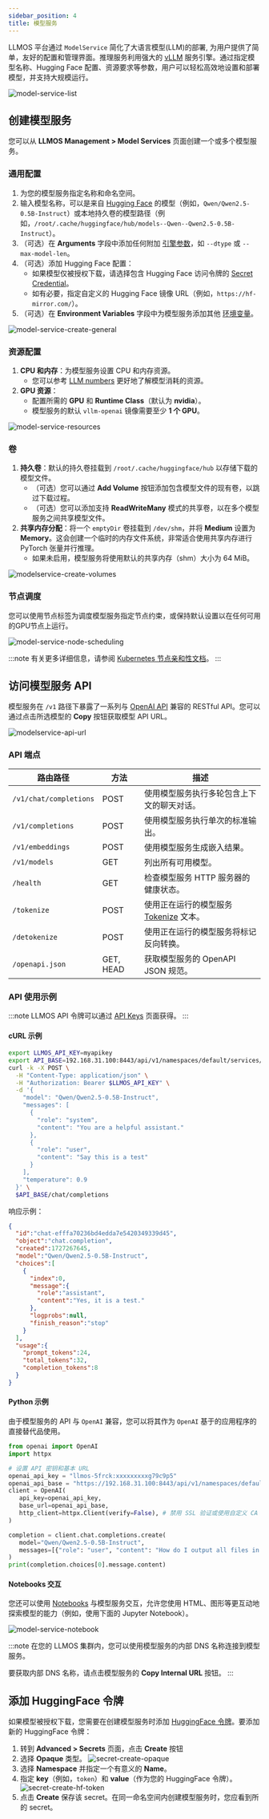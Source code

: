 ```yaml
---
sidebar_position: 4
title: 模型服务
---
```


LLMOS 平台通过 `ModelService` 简化了大语言模型(LLM)的部署, 为用户提供了简单，友好的配置和管理界面。推理服务利用强大的 [vLLM](https://docs.vllm.ai/en/latest/) 服务引擎。通过指定模型名称、Hugging Face 配置、资源要求等参数，用户可以轻松高效地设置和部署模型，并支持大规模运行。

![model-service-list](/img/docs/modelservice-list.png)

## 创建模型服务
您可以从 **LLMOS Management > Model Services** 页面创建一个或多个模型服务。

### 通用配置
1. 为您的模型服务指定名称和命名空间。
2. 输入模型名称，可以是来自 [Hugging Face](https://huggingface.co/models) 的模型（例如，`Qwen/Qwen2.5-0.5B-Instruct`）或本地持久卷的模型路径（例如，`/root/.cache/huggingface/hub/models--Qwen--Qwen2.5-0.5B-Instruct`）。
3. （可选）在 **Arguments** 字段中添加任何附加 [引擎参数](https://docs.vllm.ai/en/latest/usage/engine_args.html)，如 `--dtype` 或 `--max-model-len`。
4. （可选）添加 Hugging Face 配置：
   - 如果模型仅被授权下载，请选择包含 Hugging Face 访问令牌的 [Secret Credential](#添加-huggingface-令牌)。
   - 如有必要，指定自定义的 Hugging Face 镜像 URL（例如，`https://hf-mirror.com/`）。
5. （可选）在 **Environment Variables** 字段中为模型服务添加其他 [环境变量](https://docs.vllm.ai/en/latest/usage/env_vars.html)。

![model-service-create-general](/img/docs/modelservice-create-general.png)

### 资源配置
1. **CPU 和内存**：为模型服务设置 CPU 和内存资源。
   - 您可以参考 [LLM numbers](https://github.com/ray-project/llm-numbers) 更好地了解模型消耗的资源。
2. **GPU 资源**：
   - 配置所需的 **GPU** 和 **Runtime Class**（默认为 **nvidia**）。
   - 模型服务的默认 `vllm-openai` 镜像需要至少 **1 个 GPU**。

![model-service-resources](/img/docs/modelservice-create-resources.png)

### 卷
1. **持久卷**：默认的持久卷挂载到 `/root/.cache/huggingface/hub` 以存储下载的模型文件。
   - （可选）您可以通过 **Add Volume** 按钮添加包含模型文件的现有卷，以跳过下载过程。
   - （可选）您可以添加支持 **ReadWriteMany** 模式的共享卷，以在多个模型服务之间共享模型文件。
2. **共享内存分配**：将一个 `emptyDir` 卷挂载到 `/dev/shm`，并将 **Medium** 设置为 **Memory**。这会创建一个临时的内存文件系统，非常适合使用共享内存进行 PyTorch 张量并行推理。
   - 如果未启用，模型服务将使用默认的共享内存（shm）大小为 64 MiB。

![modelservice-create-volumes](/img/docs/modelservice-create-volumes.png)

### 节点调度
您可以使用节点标签为调度模型服务指定节点约束，或保持默认设置以在任何可用的GPU节点上运行。

![model-service-node-scheduling](/img/docs/modelservice-node-scheduling.png)

:::note
有关更多详细信息，请参阅 [Kubernetes 节点亲和性文档](https://kubernetes.io/docs/concepts/scheduling-eviction/assign-pod-node/#node-affinity)。
:::

## 访问模型服务 API
模型服务在 `/v1` 路径下暴露了一系列与 [OpenAI API](https://platform.openai.com/docs/api-reference/introduction) 兼容的 RESTful API。您可以通过点击所选模型的 **Copy** 按钮获取模型 API URL。

![modelservice-api-url](/img/docs/modelservice-api-url.png)

### API 端点
| 路由路径               | 方法   | 描述                                                                |
|------------------------|--------|-------------------------------------------------------------------|
| `/v1/chat/completions` | POST   | 使用模型服务执行多轮包含上下文的聊天对话。                                             |
| `/v1/completions`      | POST   | 使用模型服务执行单次的标准输出。                                                  |
| `/v1/embeddings`       | POST   | 使用模型服务生成嵌入结果。                                                     |
| `/v1/models`           | GET    | 列出所有可用模型。                                                         |
| `/health`              | GET    | 检查模型服务 HTTP 服务器的健康状态。                                             |
| `/tokenize`            | POST   | 使用正在运行的模型服务 [Tokenize](https://platform.openai.com/tokenizer) 文本。 |
| `/detokenize`          | POST   | 使用正在运行的模型服务将标记反向转换。                                               |
| `/openapi.json`        | GET, HEAD | 获取模型服务的 OpenAPI JSON 规范。                                          |

### API 使用示例

:::note
LLMOS API 令牌可以通过 [API Keys](../../user_and_auth/api-keys) 页面获得。
:::

#### cURL 示例
```bash
export LLMOS_API_KEY=myapikey
export API_BASE=192.168.31.100:8443/api/v1/namespaces/default/services/modelservice-qwen2:http/proxy/v1
curl -k -X POST \
  -H "Content-Type: application/json" \
  -H "Authorization: Bearer $LLMOS_API_KEY" \
  -d '{
    "model": "Qwen/Qwen2.5-0.5B-Instruct",
    "messages": [
      {
        "role": "system",
        "content": "You are a helpful assistant."
      },
      {
        "role": "user",
        "content": "Say this is a test"
      }
    ],
    "temperature": 0.9
  }' \
  $API_BASE/chat/completions
```

响应示例：
```json
{
  "id":"chat-efffa70236bd4edda7e5420349339d45",
  "object":"chat.completion",
  "created":1727267645,
  "model":"Qwen/Qwen2.5-0.5B-Instruct",
  "choices":[
    {
      "index":0,
      "message":{
        "role":"assistant",
        "content":"Yes, it is a test."
      },
      "logprobs":null,
      "finish_reason":"stop"
    }
  ],
  "usage":{
    "prompt_tokens":24,
    "total_tokens":32,
    "completion_tokens":8
  }
}
```

#### Python 示例
由于模型服务的 API 与 `OpenAI` 兼容，您可以将其作为 `OpenAI` 基于的应用程序的直接替代品使用。

```python
from openai import OpenAI
import httpx

# 设置 API 密钥和基本 URL
openai_api_key = "llmos-5frck:xxxxxxxxxg79c9p5"
openai_api_base = "https://192.168.31.100:8443/api/v1/namespaces/default/services/modelservice-qwen2:http/proxy/v1"
client = OpenAI(
   api_key=openai_api_key,
   base_url=openai_api_base,
   http_client=httpx.Client(verify=False), # 禁用 SSL 验证或使用自定义 CA 包。
)

completion = client.chat.completions.create(
   model="Qwen/Qwen2.5-0.5B-Instruct",
   messages=[{"role": "user", "content": "How do I output all files in a directory using Python?"}]
)
print(completion.choices[0].message.content)
```

#### Notebooks 交互
您还可以使用 [Notebooks](notebooks.md) 与模型服务交互，允许您使用 HTML、图形等更互动地探索模型的能力（例如，使用下面的 Jupyter Notebook）。

![model-service-notebook](/img/docs/modelservice-notebook-example.png)

:::note
在您的 LLMOS 集群内，您可以使用模型服务的内部 DNS 名称连接到模型服务。

要获取内部 DNS 名称，请点击模型服务的 **Copy Internal URL** 按钮。
:::

## 添加 HuggingFace 令牌
如果模型被授权下载，您需要在创建模型服务时添加 [HuggingFace 令牌](https://huggingface.co/docs/hub/en/security-tokens)。要添加新的 HuggingFace 令牌：
1. 转到 **Advanced > Secrets** 页面，点击 **Create** 按钮
2. 选择 **Opaque** 类型。
   ![secret-create-opaque](/img/docs/secret-types-opaque.png)
3. 选择 **Namespace** 并指定一个有意义的 **Name**。
4. 指定 **key**（例如，`token`）和 **value**（作为您的 HuggingFace 令牌）。
   ![secret-create-hf-token](/img/docs/secret-create-hf-token.png)
5. 点击 **Create** 保存该 secret。在同一命名空间内创建模型服务时，您应看到所的 secret。
